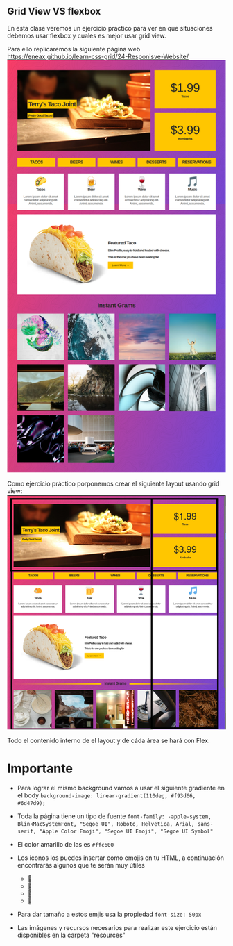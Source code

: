 ## Grid View VS flexbox

En esta clase veremos un ejercicio practico para ver en que situaciones debemos usar flexbox y cuales es mejor usar grid view.

Para ello replicaremos la siguiente página web https://eneax.github.io/learn-css-grid/24-Responisve-Website/
![areas](./resources/page-grid-vs-flex.png)    

Como ejercicio práctico porponemos crear el siguiente layout usando grid view:
![areas](./resources/flex-vs-grid-areas.png)    

Todo el contenido interno de el layout y de cáda área se hará con Flex.

# Importante

- Para lograr el mismo background vamos a usar el siguiente gradiente en el body `background-image: linear-gradient(110deg, #f93d66, #6d47d9);`

- Toda la página tiene un tipo de fuente `font-family: -apple-system, BlinkMacSystemFont, "Segoe UI", Roboto, Helvetica, Arial, sans-serif, "Apple Color Emoji", "Segoe UI Emoji", "Segoe UI Symbol"`

- El color amarillo de las es `#ffc600`

- Los iconos los puedes insertar como emojis en tu HTML, a continuación encontrarás algunos que te serán muy útiles
    - 🌮
    - 🍺
    - 🍷
    - 🎵

- Para dar tamaño a estos emjis usa la propiedad `font-size: 50px`

- Las imágenes y recursos necesarios para realizar este ejercicio están disponibles en la carpeta "resources"